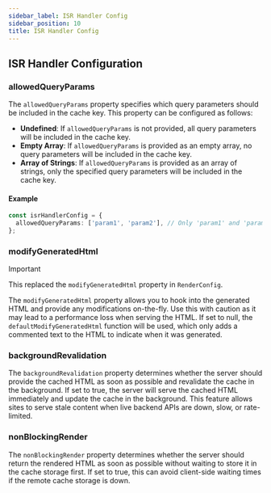 ```yaml
---
sidebar_label: ISR Handler Config
sidebar_position: 10
title: ISR Handler Config
---
```


## ISR Handler Configuration

### allowedQueryParams

The `allowedQueryParams` property specifies which query parameters should be included in the cache key. This property can be configured as follows:

- **Undefined**: If `allowedQueryParams` is not provided, all query parameters will be included in the cache key.
- **Empty Array**: If `allowedQueryParams` is provided as an empty array, no query parameters will be included in the cache key.
- **Array of Strings**: If `allowedQueryParams` is provided as an array of strings, only the specified query parameters will be included in the cache key.

#### Example

```typescript
const isrHandlerConfig = {
  allowedQueryParams: ['param1', 'param2'], // Only 'param1' and 'param2' will be allowed to be part of the cache key
};
```

### modifyGeneratedHtml

> [!IMPORTANT]
> This replaced the `modifyGeneratedHtml` property in `RenderConfig`.

The `modifyGeneratedHtml` property allows you to hook into the generated HTML and provide any modifications on-the-fly. Use this with caution as it may lead to a performance loss when serving the HTML. If set to null, the `defaultModifyGeneratedHtml` function will be used, which only adds a commented text to the HTML to indicate when it was generated.

### backgroundRevalidation

The `backgroundRevalidation` property determines whether the server should provide the cached HTML as soon as possible and revalidate the cache in the background. If set to true, the server will serve the cached HTML immediately and update the cache in the background. This feature allows sites to serve stale content when live backend APIs are down, slow, or rate-limited.

### nonBlockingRender

The `nonBlockingRender` property determines whether the server should return the rendered HTML as soon as possible without waiting to store it in the cache storage first. If set to true, this can avoid client-side waiting times if the remote cache storage is down.
